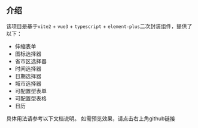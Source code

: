 ## 介绍
该项目是基于`vite2` + `vue3` + `typescript` + `element-plus`二次封装组件，提供了以下：
- 伸缩表单
- 图标选择器
- 省市区选择器
- 时间选择器
- 日期选择器
- 城市选择器
- 可配置型表单
- 可配置型表格
- 日历

具体用法请参考以下文档说明。
如需预览效果，请点击右上角github链接